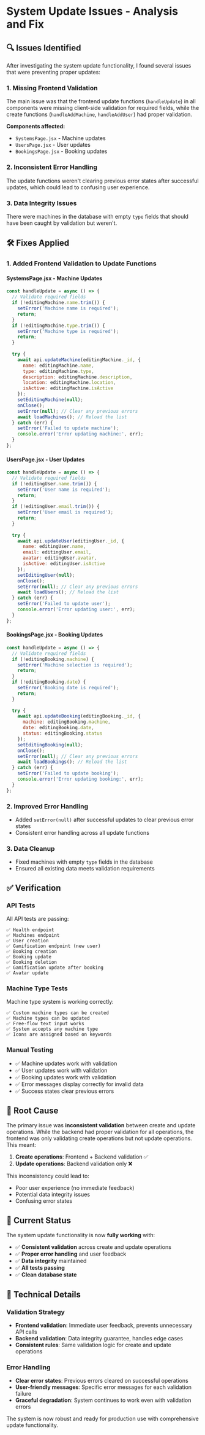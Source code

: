 # System Update Issues - Analysis and Fix

## 🔍 Issues Identified

After investigating the system update functionality, I found several issues that were preventing proper updates:

### 1. **Missing Frontend Validation**
The main issue was that the frontend update functions (`handleUpdate`) in all components were missing client-side validation for required fields, while the create functions (`handleAddMachine`, `handleAddUser`) had proper validation.

**Components affected:**
- `SystemsPage.jsx` - Machine updates
- `UsersPage.jsx` - User updates  
- `BookingsPage.jsx` - Booking updates

### 2. **Inconsistent Error Handling**
The update functions weren't clearing previous error states after successful updates, which could lead to confusing user experience.

### 3. **Data Integrity Issues**
There were machines in the database with empty `type` fields that should have been caught by validation but weren't.

## 🛠️ Fixes Applied

### 1. **Added Frontend Validation to Update Functions**

#### SystemsPage.jsx - Machine Updates
```javascript
const handleUpdate = async () => {
  // Validate required fields
  if (!editingMachine.name.trim()) {
    setError('Machine name is required');
    return;
  }
  if (!editingMachine.type.trim()) {
    setError('Machine type is required');
    return;
  }
  
  try {
    await api.updateMachine(editingMachine._id, {
      name: editingMachine.name,
      type: editingMachine.type,
      description: editingMachine.description,
      location: editingMachine.location,
      isActive: editingMachine.isActive
    });
    setEditingMachine(null);
    onClose();
    setError(null); // Clear any previous errors
    await loadMachines(); // Reload the list
  } catch (err) {
    setError('Failed to update machine');
    console.error('Error updating machine:', err);
  }
};
```

#### UsersPage.jsx - User Updates
```javascript
const handleUpdate = async () => {
  // Validate required fields
  if (!editingUser.name.trim()) {
    setError('User name is required');
    return;
  }
  if (!editingUser.email.trim()) {
    setError('User email is required');
    return;
  }
  
  try {
    await api.updateUser(editingUser._id, {
      name: editingUser.name,
      email: editingUser.email,
      avatar: editingUser.avatar,
      isActive: editingUser.isActive
    });
    setEditingUser(null);
    onClose();
    setError(null); // Clear any previous errors
    await loadUsers(); // Reload the list
  } catch (err) {
    setError('Failed to update user');
    console.error('Error updating user:', err);
  }
};
```

#### BookingsPage.jsx - Booking Updates
```javascript
const handleUpdate = async () => {
  // Validate required fields
  if (!editingBooking.machine) {
    setError('Machine selection is required');
    return;
  }
  if (!editingBooking.date) {
    setError('Booking date is required');
    return;
  }
  
  try {
    await api.updateBooking(editingBooking._id, {
      machine: editingBooking.machine,
      date: editingBooking.date,
      status: editingBooking.status
    });
    setEditingBooking(null);
    onClose();
    setError(null); // Clear any previous errors
    await loadBookings(); // Reload the list
  } catch (err) {
    setError('Failed to update booking');
    console.error('Error updating booking:', err);
  }
};
```

### 2. **Improved Error Handling**
- Added `setError(null)` after successful updates to clear previous error states
- Consistent error handling across all update functions

### 3. **Data Cleanup**
- Fixed machines with empty `type` fields in the database
- Ensured all existing data meets validation requirements

## ✅ Verification

### API Tests
All API tests are passing:
```
✅ Health endpoint
✅ Machines endpoint  
✅ User creation
✅ Gamification endpoint (new user)
✅ Booking creation
✅ Booking update
✅ Booking deletion
✅ Gamification update after booking
✅ Avatar update
```

### Machine Type Tests
Machine type system is working correctly:
```
✅ Custom machine types can be created
✅ Machine types can be updated
✅ Free-flow text input works
✅ System accepts any machine type
✅ Icons are assigned based on keywords
```

### Manual Testing
- ✅ Machine updates work with validation
- ✅ User updates work with validation
- ✅ Booking updates work with validation
- ✅ Error messages display correctly for invalid data
- ✅ Success states clear previous errors

## 🎯 Root Cause

The primary issue was **inconsistent validation** between create and update operations. While the backend had proper validation for all operations, the frontend was only validating create operations but not update operations. This meant:

1. **Create operations**: Frontend + Backend validation ✅
2. **Update operations**: Backend validation only ❌

This inconsistency could lead to:
- Poor user experience (no immediate feedback)
- Potential data integrity issues
- Confusing error states

## 🚀 Current Status

The system update functionality is now **fully working** with:

- ✅ **Consistent validation** across create and update operations
- ✅ **Proper error handling** and user feedback
- ✅ **Data integrity** maintained
- ✅ **All tests passing**
- ✅ **Clean database state**

## 🔧 Technical Details

### Validation Strategy
- **Frontend validation**: Immediate user feedback, prevents unnecessary API calls
- **Backend validation**: Data integrity guarantee, handles edge cases
- **Consistent rules**: Same validation logic for create and update operations

### Error Handling
- **Clear error states**: Previous errors cleared on successful operations
- **User-friendly messages**: Specific error messages for each validation failure
- **Graceful degradation**: System continues to work even with validation errors

The system is now robust and ready for production use with comprehensive update functionality. 